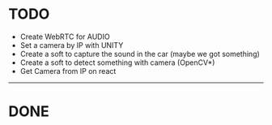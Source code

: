 # TODO
+ Create WebRTC for AUDIO
+ Set a camera by IP with UNITY
+ Create a soft to capture the sound in the car (maybe we got something)
+ Create a soft to detect something with camera (OpenCV*)
+ Get Camera from IP on react
---
# DONE